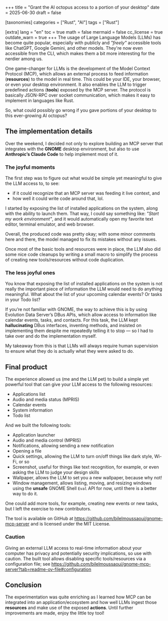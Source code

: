 +++
title = "Grant the AI octopus access to a portion of your desktop"
date = 2025-06-30
draft = false

[taxonomies]
categories = ["Rust", "AI"]
tags = ["Rust"]

[extra]
lang = "en"
toc = true
math = false
mermaid = false
cc_license = true
outdate_warn = true
+++
The usage of Large Language Models (LLMs) has become quite popular, especially with publicly and *"freely"* accessible tools like ChatGPT, Google Gemini, and other models. They're now even accessible from the CLI, which makes them a bit more interesting for the nerdier among us.

One game-changer for LLMs is the development of the Model Context Protocol (MCP), which allows an external process to feed information (**resources**) to the model in real time. This could be your IDE, your browser, or even your desktop environment. It also enables the LLM to trigger predefined actions (**tools**) exposed by the MCP server. The protocol is basically JSON-RPC over socket communication, which makes it easy to implement in languages like Rust.

So, what could possibly go wrong if you gave portions of your desktop to this ever-growing AI octopus?

## The implementation details

Over the weekend, I decided not only to explore building an MCP server that integrates with the **GNOME** desktop environment, but also to use **Anthropic’s Claude Code** to help implement most of it.

### The joyful moments

The first step was to figure out what would be simple yet meaningful to give the LLM access to, to see:

* if it could recognize that an MCP server was feeding it live context, and
* how well it could write code around that, lol.

I started by exposing the list of installed applications on the system, along with the ability to launch them. That way, I could say something like: _"Start my work environment"_, and it would automatically open my favorite text editor, terminal emulator, and web browser.

Overall, the produced code was pretty okay; with some minor comments here and there, the model managed to fix its mistakes without any issues.

Once most of the basic tools and resources were in place, the LLM also did some nice code cleanups by writing a small macro to simplify the process of creating new tools/resources without code duplication.

### The less joyful ones

You know that exposing the list of installed applications on the system is not really the important piece of information the LLM would need to do anything meaningful. What about the list of your upcoming calendar events? Or tasks in your Todo list?

If you’re not familiar with GNOME, the way to achieve this is by using Evolution Data Server’s DBus APIs, which allow access to information like calendar events, tasks, and contacts. For this task, the LLM kept **hallucinating** DBus interfaces, inventing methods, and insisted on implementing them despite me repeatedly telling it to stop — so I had to take over and do the implementation myself.

My takeaway from this is that LLMs will always require human supervision to ensure what they do is actually what they were asked to do.

## Final product

The experience allowed us (me and the LLM pet) to build a simple yet powerful tool that can give your LLM access to the following resources:
- Applications list
- Audio and media status (MPRIS)
- Calendar events
- System information
- Todo list

And we built the following tools:
- Application launcher
- Audio and media control (MPRIS)
- Notifications, allowing sending a new notification
- Opening a file
- Quick settings, allowing the LLM to turn on/off things like dark style, Wi-Fi, or so
- Screenshot, useful for things like text recognition, for example, or even asking the LLM to judge your design skills
- Wallpaper, allows the LLM to set you a new wallpaper, because why not!
- Window management, allows listing, moving, and resizing windows using the **unsafe** GNOME Shell `Eval` API for now, until there is a better way to do it.

One could add more tools, for example, creating new events or new tasks, but I left the exercise to new contributors.

The tool is available on GitHub at <https://github.com/bilelmoussaoui/gnome-mcp-server> and is licensed under the MIT License.

### Caution

Giving an external LLM access to real-time information about your computer has privacy and potentially security implications, so use with caution. The built tool allows disabling specific tools/resources via a configuration file; see <https://github.com/bilelmoussaoui/gnome-mcp-server?tab=readme-ov-file#configuration>

## Conclusion

The experimentation was quite enriching as I learned how MCP can be integrated into an application/ecosystem and how well LLMs ingest those **resources** and make use of the exposed **actions**. Until further improvements are made, enjoy the little toy tool!
